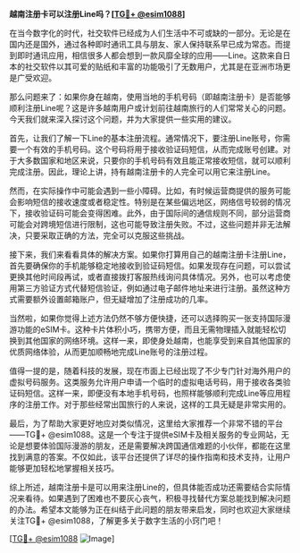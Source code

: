 **越南注册卡可以注册Line吗？[[TG💪+ @esim1088](https://t.me/s/esim1088)]**

在当今数字化的时代，社交软件已经成为人们生活中不可或缺的一部分。无论是在国内还是国外，通过各种即时通讯工具与朋友、家人保持联系早已成为常态。而提到即时通讯应用，相信很多人都会想到一款风靡全球的应用——Line。这款来自日本的社交软件以其可爱的贴纸和丰富的功能吸引了无数用户，尤其是在亚洲市场更是广受欢迎。

那么问题来了：如果你身在越南，使用当地的手机号码（即越南注册卡）是否能够顺利注册Line呢？这是许多越南用户或计划前往越南旅行的人们常常关心的问题。今天我们就来深入探讨这个问题，并为大家提供一些实用的建议。

首先，让我们了解一下Line的基本注册流程。通常情况下，要注册Line账号，你需要一个有效的手机号码。这个号码将用于接收验证码短信，从而完成账号创建。对于大多数国家和地区来说，只要你的手机号码有效且能正常接收短信，就可以顺利完成注册。因此，理论上讲，持有越南注册卡的人完全可以用它来注册Line。

然而，在实际操作中可能会遇到一些小障碍。比如，有时候运营商提供的服务可能会影响短信的接收速度或者稳定性。特别是在某些偏远地区，网络信号较弱的情况下，接收验证码可能会变得困难。此外，由于国际间的通信规则不同，部分运营商可能会对跨境短信进行限制，这也可能导致注册失败。不过，这些问题并非无法解决，只要采取正确的方法，完全可以克服这些挑战。

接下来，我们来看看具体的解决方案。如果你打算用自己的越南注册卡注册Line，首先要确保你的手机能够稳定地接收到验证码短信。如果发现存在问题，可以尝试更换其他时间段再试，或者直接拨打客服热线询问具体情况。另外，也可以考虑使用第三方验证方式代替短信验证，例如通过电子邮件地址来进行注册。虽然这种方式需要额外设置邮箱账户，但无疑增加了注册成功的几率。

当然啦，如果你觉得上述方法仍然不够方便快捷，还可以选择购买一张支持国际漫游功能的eSIM卡。这种卡片体积小巧，携带方便，而且无需物理插入就能轻松切换到其他国家的网络环境。这样一来，即使身处越南，也能享受到来自其他国家的优质网络体验，从而更加顺畅地完成Line账号的注册过程。

值得一提的是，随着科技的发展，现在市面上已经出现了不少专门针对海外用户的虚拟号码服务。这类服务允许用户申请一个临时的虚拟电话号码，用于接收各类验证码短信。这样一来，即便没有本地手机号码，也照样能够顺利完成Line等应用程序的注册工作。对于那些经常出国旅行的人来说，这样的工具无疑是非常实用的。

最后，为了帮助大家更好地应对类似情况，这里给大家推荐一个非常不错的平台——TG💪+ @esim1088。这是一个专注于提供eSIM卡及相关服务的专业网站，无论是想要体验国际漫游的朋友，还是需要解决跨国通信难题的小伙伴，都能在这里找到满意的答案。不仅如此，该平台还提供了详尽的操作指南和技术支持，让用户能够更加轻松地掌握相关技巧。

综上所述，越南注册卡是可以用来注册Line的，但具体能否成功还需要结合实际情况来看待。如果遇到了困难也不要灰心丧气，积极寻找替代方案总能找到解决问题的办法。希望本文能够为正在纠结于此问题的朋友带来启发，同时也欢迎大家继续关注TG💪+ @esim1088，了解更多关于数字生活的小窍门吧！

[[TG💪+ @esim1088](https://t.me/s/esim1088) ![Image](https://i.postimg.cc/4NQfJmqS/Snipaste-2025-05-13-00-14-12.png)]